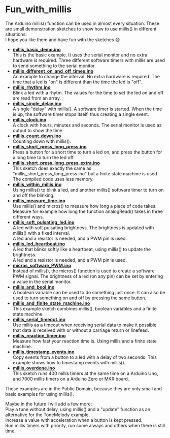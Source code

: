 # Fun_with_millis

The Arduino millis() function can be used in almost every situation.
These are small demonstration sketches to show how to use millis() in different situations.  
I hope you like them and have fun with the sketches :smile:


- **[millis_basic_demo.ino](millis_basic_demo.ino)**  
   This is the basic example. It uses the serial monitor and no extra hardware is required.
   Three different software timers with millis are used to send something to the serial monitor.
- **[millis_different_on_and_off_times.ino](millis_different_on_and_off_times.ino)**  
   An example to change the interval. No extra hardware is required. The time that a led
   is "on" is different than the time the led is "off".
- **[millis_rhythm.ino](millis_rhythm.ino)**  
   Blink a led with a rhytm. The values for the time to set the led on and off
   are read from an array.
- **[millis_single_delay.ino](millis_single_delay.ino)**  
   A single "delay" with millis(). A software timer is started. When the time is up, the
   software timer stops itself, thus creating a single event.
- **[millis_clock.ino](millis_clock.ino)**  
   A clock with hours, minutes and seconds. The serial monitor is used as output to show the time.
- **[millis_count_down.ino](millis_count_down.ino)**  
   Counting down with millis().
- **[millis_short_press_long_press.ino](millis_short_press_long_press.ino)**  
   Press a button for a short time to turn a led on, and press the button for a long time 
   to turn the led off.
- **[millis_short_press_long_press_extra.ino](millis_short_press_long_press_extra.ino)**  
   This sketch does exactly the same as "millis_short_press_long_press.ino" but a finite state machine
   is used. The compiled code uses less memory.
- **[millis_within_millis.ino](millis_within_millis.ino)**  
   Using millis() to blink a led, and another millis() software timer to turn on and off 
   the blinking.
- **[millis_measure_time.ino](millis_measure_time.ino)**  
   Use millis() and micros() to measure how long a piece of code takes. Measure for
   example how long the function analogRead() takes in three different ways.
- **[millis_soft_pulsating_led.ino](millis_soft_pulsating_led.ino)**  
   A led with soft pulsating brightness. The brightness is updated with millis() with a fixed interval.  
   A led and a resistor is needed, and a PWM pin is used.
- **[millis_led_heartbeat.ino](millis_led_heartbeat.ino)**  
   A led that blinks softly like a heartbeat, using millis() to update the brightness.  
   A led and a resistor is needed, and a PWM pin is used.
- **[micros_software_PWM.ino](micros_software_PWM.ino)**  
   Instead of millis(), the micros() function is used to create a software PWM signal.
   The brightness of a led (on any pin) can be set by entering a value in the serial monitor.
- **[millis_and_bool.ino](millis_and_bool.ino)**  
   A boolean variable can be used to do something just once. It can also be used
   to turn something on and off by pressing the same button.
- **[millis_and_finite_state_machine.ino](millis_and_finite_state_machine.ino)**  
   This example sketch combines millis(), boolean variables and a finite state machine.
- **[millis_serial_timeout.ino](millis_serial_timeout.ino)**  
   Use millis as a timeout when receiving serial data to make it possible that data is received with 
   or without a carriage return or linefeed.
- **[millis_reaction_timer.ino](millis_reaction_timer.ino)**  
   Measure how fast your reaction time is. Using millis and a finite state machine.
- **[millis_timestamp_events.ino](millis_timestamp_events.ino)**  
   Copy events from a button to a led with a delay of two seconds. 
   This example shows how to timestamp events with millis().
- **[millis_overdone.ino](millis_overdone.ino)**  
   This sketch runs 400 millis timers at the same time on a Arduino Uno, and 7000 millis timers 
   on a Arduino Zero or MKR board.

These examples are in the Public Domain, because they are only small and basic examples for using millis().

Maybe in the future I will add a few more:  
Play a tune without delay, using millis() and a "update" function as an alternative for the ToneMelody example.  
Increase a value with acceleration when a button is kept pressed.  
Run millis timers with priority, run some always and others when there is still time.  
